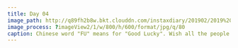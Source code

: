 ```yaml
---
title: Day 04
image_path: http://q89fh2b8w.bkt.clouddn.com/instaxdiary/201902/2019%202%208.jpg
image_process: ?imageView2/1/w/800/h/600/format/jpg/q/80
caption: Chinese word "FU" means for "Good Lucky". Wish all the people that suffered #coronavirus  will healthy and safe.
---
```


